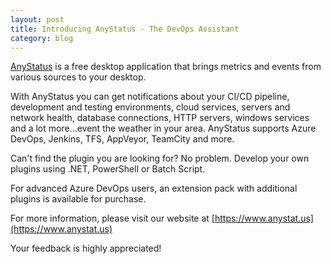 ```yaml
---
layout: post
title: Introducing AnyStatus - The DevOps Assistant
category: blog
---
```


[AnyStatus](https://www.anystat.us) is a free desktop application that brings metrics and events from various sources to your desktop.

With AnyStatus you can get notifications about your CI/CD pipeline, development and testing environments, cloud services, servers and network health, database connections, HTTP servers, windows services and a lot more...event the weather in your area. AnyStatus supports Azure DevOps, Jenkins, TFS, AppVeyor, TeamCity and more.

Can't find the plugin you are looking for? No problem. Develop your own plugins using .NET, PowerShell or Batch Script.

For advanced Azure DevOps users, an extension pack with additional plugins is available for purchase.

For more information, please visit our website at [https://www.anystat.us](https://www.anystat.us)

Your feedback is highly appreciated!
